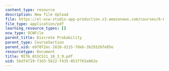 ```yaml
---
content_type: resource
description: New file Upload
file: https://ol-ocw-studio-app-production.s3.amazonaws.com/courses/6-01sc-introduction-to-electrical-engineering-and-computer-science-i-spring-2011/5bdf4719f3d35622f4350537763a862e_MIT6_01SCS11_10_3_9.pdf
file_type: application/pdf
learning_resource_types: []
ocw_type: OCWFile
parent_title: Discrete Probability
parent_type: CourseSection
parent_uid: e97072ec-1818-d115-7deb-3b29326fe85e
resourcetype: Document
title: MIT6_01SCS11_10_3_9.pdf
uid: 5bdf4719-f3d3-5622-f435-0537763a862e
---
```

